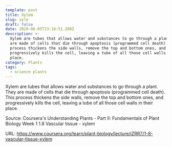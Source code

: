 ```yaml
---
template: post
title: Xylem
slug: xyle
draft: false
date: 2020-06-05T23:10:51.208Z
description: >-
  Xylem are tubes that allows water and substances to go through a plant. They
  are made of cells that die through apoptosis (programmed cell death). This
  process thickens the side walls, remove the top and bottom ones, and
  progressively kills the cell, leaving a tube of all those cell walls in their
  place.
category: Plants
tags:
  - science plants
---
```

Xylem are tubes that allows water and substances to go through a plant. They are made of cells that die through apoptosis (programmed cell death). This process thickens the side walls, remove the top and bottom ones, and progressively kills the cell, leaving a tube of all those cell walls in their place.



Source: Coursera's Understanding Plants - Part II: Fundamentals of Plant Biology Week 1
1.8 Vascular tissue - xylem

URL: <https://www.coursera.org/learn/plant-biology/lecture/jZRR7/1-8-vascular-tissue-xylem>